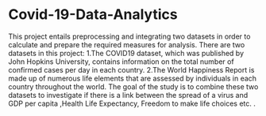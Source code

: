 # Covid-19-Data-Analytics
This project entails preprocessing and integrating two datasets in order to calculate and prepare the required measures for analysis. There are two datasets in this project:  1.The COVID19 dataset, which was published by John Hopkins University, contains information on the total number of confirmed cases per day in each country. 2.The World Happiness Report is made up of numerous life elements that are assessed by individuals in each country throughout the world.  The goal of the study is to combine these two datasets to investigate if there is a link between the spread of a virus and GDP per capita ,Health Life Expectancy, Freedom to make life choices etc. .
